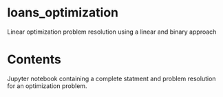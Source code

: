 # loans_optimization
Linear optimization problem resolution using a linear and binary approach

# Contents
Jupyter notebook containing a complete statment and problem resolution for an optimization problem.
